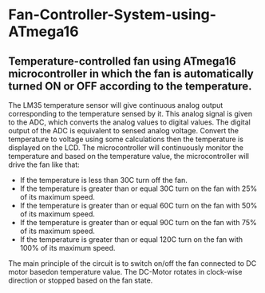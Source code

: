 # Fan-Controller-System-using-ATmega16
## Temperature-controlled fan using ATmega16 microcontroller in which the fan is automatically turned ON or OFF according to the temperature.
The LM35 temperature sensor will give continuous analog output corresponding to the temperature sensed by it. This analog signal is given to the ADC, which converts the analog values to digital values. 
The digital output of the ADC is equivalent to sensed analog voltage. Convert the temperature to voltage using some calculations then the temperature is displayed on the LCD.
The microcontroller will continuously monitor the temperature and based on the temperature value, the microcontroller will drive the fan like that:
*	If the temperature is less than 30C turn off the fan.
*	If the temperature is greater than or equal 30C turn on the fan with 25% of its maximum speed.
*	If the temperature is greater than or equal 60C turn on the fan with 50% of its maximum speed.
*	If the temperature is greater than or equal 90C turn on the fan with 75% of its maximum speed.
*	If the temperature is greater than or equal 120C turn on the fan with 100% of its maximum speed.

The main principle of the circuit is to switch on/off the fan connected to DC motor basedon temperature value. The DC-Motor rotates in clock-wise direction or stopped based on the fan state.
